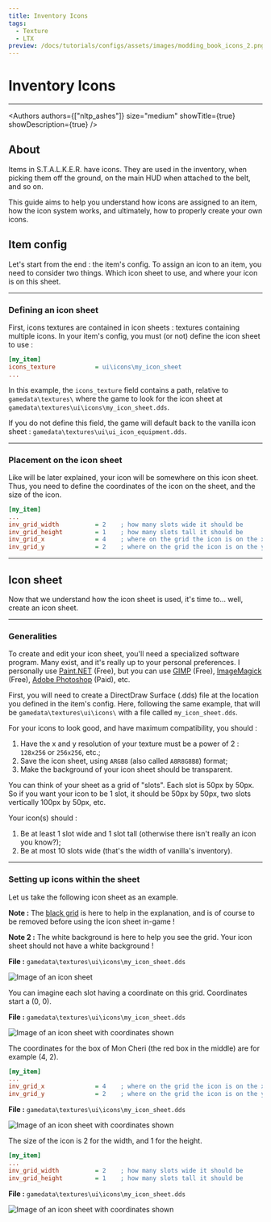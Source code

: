 ```yaml
---
title: Inventory Icons
tags:
  - Texture
  - LTX
preview: /docs/tutorials/configs/assets/images/modding_book_icons_2.png
---
```


# Inventory Icons

___

<Authors
  authors={["nltp_ashes"]}
  size="medium"
  showTitle={true}
  showDescription={true}
/>

## About

Items in S.T.A.L.K.E.R. have icons. They are used in the inventory, when picking them off the ground, on the main HUD when attached to the belt, and so on.  

This guide aims to help you understand how icons are assigned to an item, how the icon system works, and ultimately, how to properly create your own icons.

## Item config

Let's start from the end : the item's config. To assign an icon to an item, you need to consider two things. Which icon sheet to use, and where your icon is on this sheet.

___

### Defining an icon sheet

First, icons textures are contained in icon sheets : textures containing multiple icons. In your item's config, you must (or not) define the icon sheet to use :

```ini title="gamedata\configs\items\items\items_my_item.ltx"
[my_item]
icons_texture           = ui\icons\my_icon_sheet
...
```

In this example, the `icons_texture` field contains a path, relative to `gamedata\textures\` where the game to look for the icon sheet at `gamedata\textures\ui\icons\my_icon_sheet.dds`.

If you do not define this field, the game will default back to the vanilla icon sheet : `gamedata\textures\ui\ui_icon_equipment.dds`.

___

### Placement on the icon sheet

Like will be later explained, your icon will be somewhere on this icon sheet. Thus, you need to define the coordinates of the icon on the sheet, and the size of the icon.

```ini title="gamedata\configs\items\my_item.ltx"
[my_item]
...
inv_grid_width          = 2    ; how many slots wide it should be
inv_grid_height         = 1    ; how many slots tall it should be
inv_grid_x              = 4    ; where on the grid the icon is on the x axis
inv_grid_y              = 2    ; where on the grid the icon is on the y axis
```

___

## Icon sheet

Now that we understand how the icon sheet is used, it's time to... well, create an icon sheet.

___

### Generalities

To create and edit your icon sheet, you'll need a specialized software program. Many exist, and it's really up to your personal preferences. I personally use [Paint.NET](https://www.getpaint.net/download.html) (Free), but you can use [GIMP](https://www.gimp.org/downloads/) (Free), [ImageMagick](https://imagemagick.org/script/download.php) (Free), [Adobe Photoshop](https://www.adobe.com/products/photoshop.html) (Paid), etc.

First, you will need to create a DirectDraw Surface (.dds) file at the location you defined in the item's config. Here, following the same example, that will be `gamedata\textures\ui\icons\` with a file called `my_icon_sheet.dds`.

For your icons to look good, and have maximum compatibility, you should :

1. Have the x and y resolution of your texture must be a power of 2 : `128x256` or `256x256`, etc.;
2. Save the icon sheet, using `ARGB8` (also called `A8R8G8B8`) format;
3. Make the background of your icon sheet should be transparent.

You can think of your sheet as a grid of "slots". Each slot is 50px by 50px. So if you want your icon to be 1 slot, it should be 50px by 50px, two slots vertically 100px by 50px, etc.

Your icon(s) should :

1. Be at least 1 slot wide and 1 slot tall (otherwise there isn't really an icon you know?);
2. Be at most 10 slots wide (that's the width of vanilla's inventory).

___

### Setting up icons within the sheet

Let us take the following icon sheet as an example.

**Note :** The [black grid](https://forums.getpaint.net/topic/4175-grid-maker-plugin/) is here to help in the explanation, and is of course to be removed before using the icon sheet in-game !

**Note 2 :** The white background is here to help you see the grid. Your icon sheet should not have a white background !

**File :** `gamedata\textures\ui\icons\my_icon_sheet.dds`

![Image of an icon sheet](assets/images/modding_book_icons_1.png)

You can imagine each slot having a coordinate on this grid. Coordinates start a (0, 0).

**File :** `gamedata\textures\ui\icons\my_icon_sheet.dds`

![Image of an icon sheet with coordinates shown](assets/images/modding_book_icons_2.png)

The coordinates for the box of Mon Cheri (the red box in the middle) are for example (4, 2).

```ini title="gamedata\configs\items\my_item.ltx"
[my_item]
...
inv_grid_x              = 4    ; where on the grid the icon is on the x axis
inv_grid_y              = 2    ; where on the grid the icon is on the y axis
```

**File :** `gamedata\textures\ui\icons\my_icon_sheet.dds`

![Image of an icon sheet with coordinates shown](assets/images/modding_book_icons_3.png)

The size of the icon is 2 for the width, and 1 for the height.

```ini title="gamedata\configs\items\my_item.ltx"
[my_item]
...
inv_grid_width          = 2    ; how many slots wide it should be
inv_grid_height         = 1    ; how many slots tall it should be
```

**File :** `gamedata\textures\ui\icons\my_icon_sheet.dds`

![Image of an icon sheet with coordinates shown](assets/images/modding_book_icons_4.png)
